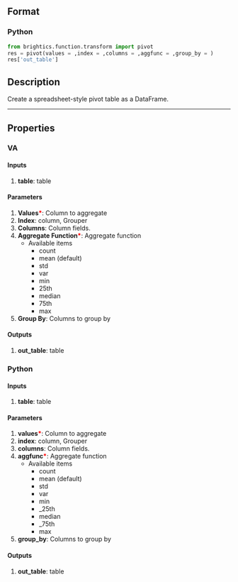 ## Format
### Python
```python
from brightics.function.transform import pivot
res = pivot(values = ,index = ,columns = ,aggfunc = ,group_by = )
res['out_table']
```

## Description
Create a spreadsheet-style pivot table as a DataFrame.

---

## Properties
### VA
#### Inputs
1. **table**: table

#### Parameters
1. **Values**<b style="color:red">*</b>: Column to aggregate
2. **Index**: column, Grouper
3. **Columns**: Column fields.
4. **Aggregate Function**<b style="color:red">*</b>: Aggregate function
   - Available items
      - count
      - mean (default)
      - std
      - var
      - min
      - 25th
      - median
      - 75th
      - max
5. **Group By**: Columns to group by

#### Outputs
1. **out_table**: table

### Python
#### Inputs
1. **table**: table

#### Parameters
1. **values**<b style="color:red">*</b>: Column to aggregate
2. **index**: column, Grouper
3. **columns**: Column fields.
4. **aggfunc**<b style="color:red">*</b>: Aggregate function
   - Available items
      - count
      - mean (default)
      - std
      - var
      - min
      - _25th
      - median
      - _75th
      - max
5. **group_by**: Columns to group by

#### Outputs
1. **out_table**: table

